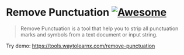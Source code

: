 # Remove Punctuation [![Awesome](https://cdn.rawgit.com/sindresorhus/awesome/d7305f38d29fed78fa85652e3a63e154dd8e8829/media/badge.svg)](https://github.com/sindresorhus/awesome)

>Remove Punctuation is a tool that help you to strip all punctuation marks and symbols from a text document or input string.

Try demo: https://tools.waytolearnx.com/remove-punctuation
